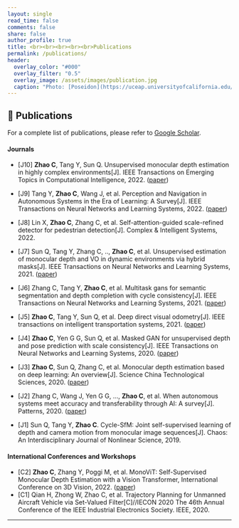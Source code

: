 ```yaml
---
layout: single
read_time: false
comments: false
share: false
author_profile: true
title: <br><br><br><br><br>Publications
permalink: /publications/
header:
  overlay_color: "#000"
  overlay_filter: "0.5"
  overlay_image: /assets/images/publication.jpg
  caption: "Photo: [Poseidon](https://uceap.universityofcalifornia.edu/programs/university-bologna)"
---
```


## 📝 Publications 

For a complete list of publications, please refer to <a href="https://scholar.google.co.uk/citations?hl=zh-CN&user=jsplW1YAAAAJ" itemprop="sameAs"><i class="ai ai-fw ai-google-scholar-square" aria-hidden="true"></i>Google Scholar</a>.

#### Journals
- [J10] **Zhao C**, Tang Y, Sun Q. Unsupervised monocular depth estimation in highly complex environments[J]. IEEE Transactions on Emerging Topics in Computational Intelligence, 2022. ([paper](https://arxiv.org/pdf/2107.13137.pdf))
  
- [J9] Tang Y, **Zhao C**, Wang J, et al. Perception and Navigation in Autonomous Systems in the Era of Learning: A Survey[J]. IEEE Transactions on Neural Networks and Learning Systems, 2022. ([paper](https://ieeexplore.ieee.org/abstract/document/9764831))
- [J8] Lin X, **Zhao C**, Zhang C, et al. Self-attention-guided scale-refined detector for pedestrian detection[J]. Complex & Intelligent Systems, 2022. 
- [J7] Sun Q, Tang Y, Zhang C, .., **Zhao C**, et al. Unsupervised estimation of monocular depth and VO in dynamic environments via hybrid masks[J]. IEEE Transactions on Neural Networks and Learning Systems, 2021. ([paper](https://ieeexplore.ieee.org/abstract/document/9506993))
- [J6] Zhang C, Tang Y, **Zhao C**, et al. Multitask gans for semantic segmentation and depth completion with cycle consistency[J]. IEEE Transactions on Neural Networks and Learning Systems, 2021. ([paper](https://arxiv.org/pdf/2011.14272.pdf))
- [J5] **Zhao C**, Tang Y, Sun Q, et al. Deep direct visual odometry[J]. IEEE transactions on intelligent transportation systems, 2021. ([paper](https://ieeexplore.ieee.org/abstract/document/9406436))
- [J4] **Zhao C**, Yen G G, Sun Q, et al. Masked GAN for unsupervised depth and pose prediction with scale consistency[J]. IEEE Transactions on Neural Networks and Learning Systems, 2020. ([paper](https://ieeexplore.ieee.org/abstract/document/9309009))
- [J3] **Zhao C**, Sun Q, Zhang C, et al. Monocular depth estimation based on deep learning: An overview[J]. Science China Technological Sciences, 2020. ([paper](https://arxiv.org/pdf/2003.06620.pdf))
- [J2] Zhang C, Wang J, Yen G G, ..., **Zhao C**, et al. When autonomous systems meet accuracy and transferability through AI: A survey[J]. Patterns, 2020. ([paper](https://www.sciencedirect.com/science/article/pii/S2666389920300611))
- [J1] Sun Q, Tang Y, **Zhao C**. Cycle-SfM: Joint self-supervised learning of depth and camera motion from monocular image sequences[J]. Chaos: An Interdisciplinary Journal of Nonlinear Science, 2019.

#### International Conferences and Workshops
- [C2] **Zhao C**, Zhang Y, Poggi M, et al. MonoViT: Self-Supervised Monocular Depth Estimation with a Vision Transformer, International Conference on 3D Vision, 2022. ([paper](https://arxiv.org/pdf/2208.03543.))
- [C1] Qian H, Zhong W, Zhao C, et al. Trajectory Planning for Unmanned Aircraft Vehicle via Set-Valued Filter[C]//IECON 2020 The 46th Annual Conference of the IEEE Industrial Electronics Society. IEEE, 2020.

---
